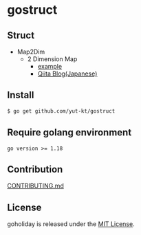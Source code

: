# gostruct

## Struct
- Map2Dim
  - 2 Dimension Map
    - [example](map_example_test.go)
    - [Qiita Blog(Japanese)](https://qiita.com/yut-kt/items/7496493720d5e0b3153d)

## Install
```bash
$ go get github.com/yut-kt/gostruct
```

## Require golang environment
```
go version >= 1.18
```

## Contribution
[CONTRIBUTING.md](docs/CONTRIBUTING.md)

## License
goholiday is released under the [MIT License](LICENSE).